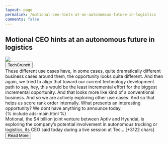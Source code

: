```yaml
---
layout: page
permalink: /motional-ceo-hints-at-an-autonomous-future-in-logistics
comments: false
---
```


<meta name="description" content="Motional, the $4 billion joint venture between Aptiv and Hyundai, is exploring the company’s potential involvement in autonomous trucking or logistics, its CEO said today during a live session at TechCrunch’s 2021 Mobility Event. “The beauty of what’s on the …">

<meta property="og:site_name" content="makemetechie">
<meta property="og:title" content="Motional CEO hints at an autonomous future in logistics">
<meta property="og:type" content="article">
<meta property="og:description" content="Motional, the $4 billion joint venture between Aptiv and Hyundai, is exploring the company’s potential involvement in autonomous trucking or logistics, its CEO said today during a live session at TechCrunch’s 2021 Mobility Event. “The beauty of what’s on the …"/>

<meta property="og:url" content="/motional-ceo-hints-at-an-autonomous-future-in-logistics" />
<meta property="article:tag" content="TechCrunch">



<div class="row">
<div class="col-12">
<h2>Motional CEO hints at an autonomous future in logistics</h2>
</div>
</div>
<div class="row">
<div class="col-12">
<img src="https://techcrunch.com/wp-content/uploads/2020/10/Screen-Shot-2020-10-27-at-4.26.43-PM.jpg?w=761">
</div>
</div>
<div class="row">
<div class="col-12 mt-2">
<button type="button" class="btn btn-outline-info">TechCrunch</button>
</div>
</div>
<div class="row">
<div class="col-12">
<div>These different use cases have, in some cases, quite dramatically different business cases around them, the opportunity looks quite different. And then again, we tried to align that toward our current technology development path to say, hey, this would be the least incremental effort for the biggest incremental opportunity. And that looks more like kind of a conventional business. And so we are actively exploring other use cases. And so that helps us score rank order internally. What presents an interesting opportunity? We dont have anything to announce today.</div>
</div>
</div>
<div class="row">
<div class="col-12">


<div>
  {% include ads-main.html %}
</div>

<div>Motional, the $4 billion joint venture between Aptiv and Hyundai, is exploring the company’s potential involvement in autonomous trucking or logistics, its CEO said today during a live session at Tec… [+3122 chars]</div>
</div>
</div>
<div class="row">
<div class="col-12 text-center">
<a href="http://techcrunch.com/2021/06/09/motional-ceo-hints-at-an-autonomous-future-in-logistics/">
<button type="button" class="btn btn-info">Read More</button>
</a>
</div>
</div>
